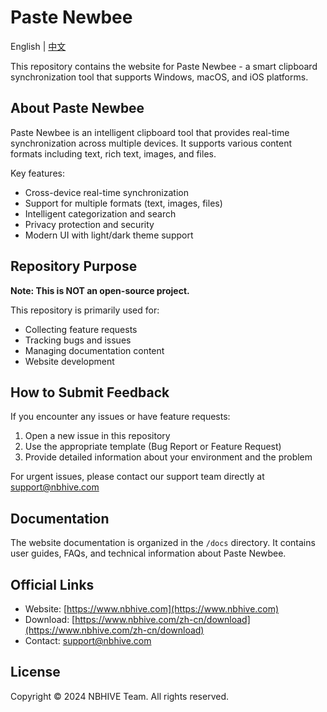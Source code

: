# Paste Newbee

English | [中文](README-ZH.md)

This repository contains the website for Paste Newbee - a smart clipboard synchronization tool that supports Windows, macOS, and iOS platforms.

## About Paste Newbee

Paste Newbee is an intelligent clipboard tool that provides real-time synchronization across multiple devices. It supports various content formats including text, rich text, images, and files.

Key features:

- Cross-device real-time synchronization
- Support for multiple formats (text, images, files)
- Intelligent categorization and search
- Privacy protection and security
- Modern UI with light/dark theme support

## Repository Purpose

**Note: This is NOT an open-source project.**

This repository is primarily used for:

- Collecting feature requests
- Tracking bugs and issues
- Managing documentation content
- Website development

## How to Submit Feedback

If you encounter any issues or have feature requests:

1. Open a new issue in this repository
2. Use the appropriate template (Bug Report or Feature Request)
3. Provide detailed information about your environment and the problem

For urgent issues, please contact our support team directly at support@nbhive.com

## Documentation

The website documentation is organized in the `/docs` directory. It contains user guides, FAQs, and technical information about Paste Newbee.

## Official Links

- Website: [https://www.nbhive.com](https://www.nbhive.com)
- Download: [https://www.nbhive.com/zh-cn/download](https://www.nbhive.com/zh-cn/download)
- Contact: support@nbhive.com

## License

Copyright © 2024 NBHIVE Team. All rights reserved.
